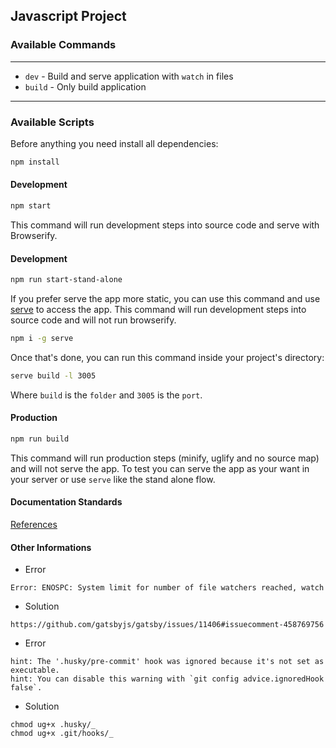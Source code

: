 ## Javascript Project

### Available Commands
---
* `dev` - Build and serve application with `watch` in files
* `build` - Only build application
----

### Available Scripts
Before anything you need install all dependencies:

```bash
npm install
```

#### Development
```bash
npm start
```
This command will run development steps into source code and serve with Browserify.

#### Development
```bash
npm run start-stand-alone
```
If you prefer serve the app more static, you can use this command and use [serve](https://www.npmjs.com/package/serve) to access the app.
This command will run development steps into source code and will not run browserify.

```bash
npm i -g serve
```

Once that's done, you can run this command inside your project's directory:

```bash
serve build -l 3005
```

Where `build` is the `folder` and `3005` is the `port`.

#### Production
```bash
npm run build
```
This command will run production steps (minify, uglify and no source map) and will not serve the app.
To test you can serve the app as your want in your server or use `serve` like the stand alone flow.


#### Documentation Standards

[References](https://make.wordpress.org/core/handbook/best-practices/inline-documentation-standards/javascript/)

#### Other Informations

- Error
```
Error: ENOSPC: System limit for number of file watchers reached, watch
```
- Solution
```
https://github.com/gatsbyjs/gatsby/issues/11406#issuecomment-458769756
```

- Error
```
hint: The '.husky/pre-commit' hook was ignored because it's not set as executable.
hint: You can disable this warning with `git config advice.ignoredHook false`.
```
- Solution
```
chmod ug+x .husky/_
chmod ug+x .git/hooks/_
```
